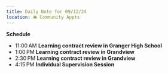 ```yaml
---
title: Daily Note for 09/12/24
location: 🚘 Community Appts
---
```

**Schedule**

- 11:00 AM **Learning contract review in Granger High School**
- 1:00 PM **Learning contract review in Grandview**
- 2:30 PM **Learning contract review in Grandview**
- 4:15 PM **Individual Supervision Session**

